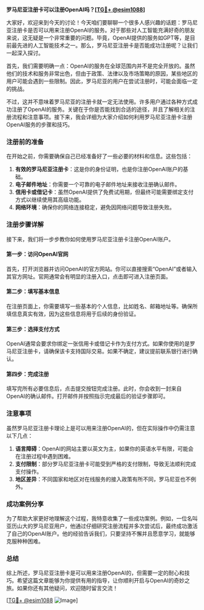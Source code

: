 **罗马尼亚注册卡可以注册OpenAI吗？[[TG💪+ @esim1088](https://t.me/s/esim1088)]**

大家好，欢迎来到今天的讨论！今天咱们要聊聊一个很多人感兴趣的话题：罗马尼亚注册卡是否可以用来注册OpenAI的服务。对于那些对人工智能充满好奇的朋友来说，这无疑是一个非常重要的问题。毕竟，OpenAI提供的服务如GPT等，是目前最先进的人工智能技术之一。那么，罗马尼亚注册卡是否能成功注册呢？让我们一起深入探讨。

首先，我们需要明确一点：OpenAI的服务在全球范围内并不是完全开放的。虽然他们的技术和服务非常出色，但由于政策、法律以及市场策略的原因，某些地区的用户可能会遇到一些限制。因此，罗马尼亚的用户在尝试注册时，可能会面临一定的挑战。

不过，这并不意味着罗马尼亚的注册卡就一定无法使用。许多用户通过各种方式成功注册了OpenAI的服务。关键在于你是否能找到合适的途径，并且了解相关的注册流程和注意事项。接下来，我会详细为大家介绍如何利用罗马尼亚注册卡注册OpenAI服务的步骤和技巧。

### 注册前的准备

在开始之前，你需要确保自己已经准备好了一些必要的材料和信息。这些包括：

1. **有效的罗马尼亚注册卡**：这是你的身份证明，也是你注册OpenAI账户的基础。
2. **电子邮件地址**：你需要一个可靠的电子邮件地址来接收注册确认邮件。
3. **信用卡或借记卡**：虽然OpenAI提供了免费试用期，但最终可能需要绑定支付方式以继续使用其高级功能。
4. **网络环境**：确保你的网络连接稳定，避免因网络问题导致注册失败。

### 注册步骤详解

接下来，我们将一步步教你如何使用罗马尼亚注册卡注册OpenAI账户。

#### 第一步：访问OpenAI官网

首先，打开浏览器并访问OpenAI的官方网站。你可以直接搜索“OpenAI”或者输入其官方网址。官网通常会有明显的注册入口，点击即可进入注册页面。

#### 第二步：填写基本信息

在注册页面上，你需要填写一些基本的个人信息，比如姓名、邮箱地址等。确保所填信息真实有效，因为这些信息将用于后续的身份验证。

#### 第三步：选择支付方式

OpenAI通常会要求你绑定一张信用卡或借记卡作为支付方式。如果你使用的是罗马尼亚注册卡，请确保该卡支持国际交易。如果不确定，建议提前联系银行进行确认。

#### 第四步：完成注册

填写完所有必要信息后，点击提交按钮完成注册。此时，你会收到一封来自OpenAI的确认邮件。打开邮件并按照指示完成最后的验证步骤即可。

### 注意事项

虽然罗马尼亚注册卡理论上是可以用来注册OpenAI的，但在实际操作中仍需注意以下几点：

1. **语言障碍**：OpenAI的网站主要以英文为主，如果你的英语水平有限，可能会在注册过程中遇到困难。
2. **支付限制**：部分罗马尼亚注册卡可能受到严格的支付限制，导致无法顺利完成支付操作。
3. **地区差异**：不同国家和地区对在线服务的接入政策有所不同，罗马尼亚也不例外。

### 成功案例分享

为了帮助大家更好地理解这个过程，我特意收集了一些成功案例。例如，一位名叫亚历山大的罗马尼亚用户，他通过仔细研究注册流程并多次尝试后，最终成功激活了自己的OpenAI账户。他的经验告诉我们，只要坚持不懈并且愿意学习，就能够克服种种困难。

### 总结

综上所述，罗马尼亚注册卡是可以用来注册OpenAI的，但需要一定的耐心和技巧。希望这篇文章能够为你提供有用的指导，让你顺利开启与OpenAI的奇妙之旅。如果你还有其他疑问，欢迎随时留言交流！

[[TG💪+ @esim1088](https://t.me/s/esim1088) ![Image](https://i.postimg.cc/4NQfJmqS/Snipaste-2025-05-13-00-14-12.png)]